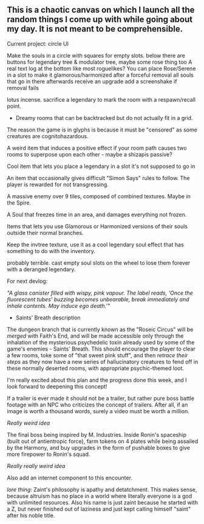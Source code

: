 ## This is a chaotic canvas on which I launch all the random things I come up with while going about my day. It is not meant to be comprehensible.

Current project: circle UI

Make the souls in a circle with squares for empty slots. below there are buttons for legendary tree & modulator tree, maybe some rose thing too
A real text log at the bottom like most roguelikes?
You can place Rose/Serene in a slot to make it glamorous/harmonized
after a forceful removal all souls that go in there afterwards receive an upgrade
add a screenshake if removal fails

lotus incense. sacrifice a legendary to mark the room with a respawn/recall point.


- Dreamy rooms that can be backtracked but do not actually fit in a grid.

The reason the game is in glyphs is because it must be "censored" as some creatures are cognitohazardous.

A weird item that induces a positive effect if your room path causes two rooms to superpose upon each other - maybe a shizapis passive?

Cool item that lets you place a legendary in a slot it's not supposed to go in

An item that occasionally gives difficult "Simon Says" rules to follow. The player is rewarded for not transgressing.

A massive enemy over 9 tiles, composed of combined textures. Maybe in the Spire.

A Soul that freezes time in an area, and damages everything not frozen.

Items that lets you use Glamorous or Harmonized versions of their souls outside their normal branches.

Keep the invtree texture, use it as a cool legendary soul effect that has something to do with the inventory.

probably terrible. cast empty soul slots on the wheel to lose them forever with a deranged legendary.

For next devlog:

*"A glass canister filled with wispy, pink vapour. The label reads, 'Once the fluorescent tubes' buzzing becomes unbearable, break immediately and inhale contents. May induce ego death.'"*

- Saints' Breath description

The dungeon branch that is currently known as the "Roseic Circus" will be *merged* with Faith's End, and will be made accessible only through the inhalation of the mysterious psychedelic toxin already used by some of the game's enemies - Saints' Breath. This should encourage the player to clear a few rooms, toke some of "that sweet pink stuff", and then *retrace their steps* as they now have a new series of hallucinatory creatures to fend off in these normally deserted rooms, with appropriate psychic-themed loot.

I'm really excited about this plan and the progress done this week, and I look forward to deepening this concept!

If a trailer is ever made it should not be a trailer, but rather pure boss battle footage with an NPC who criticizes the concept of trailers. After all, if an image is worth a thousand words, surely a video must be worth a million.

*Really weird idea*

The final boss being inspired by M. Industries. Inside Ronin's spaceship (built out of antientropic force), farm tokens on 4 plates while being assailed by the Harmony, and buy upgrades in the form of pushable boxes to give more firepower to Ronin's squad.

*Really really weird idea*

Also add an internet component to this encounter.

*lore thing*: Zaint's philosophy is apathy and detatchment. This makes sense, because altruism has no place in a world where literally everyone is a god with unlimited resources.
Also his name is just zaint because he started with a Z, but never finished out of laziness and just kept calling himself "saint" after his noble title.